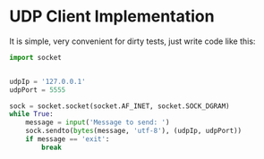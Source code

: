 # UDP Client Implementation

It is simple, very convenient for dirty tests, just write code like this:

```python
import socket


udpIp = '127.0.0.1'
udpPort = 5555

sock = socket.socket(socket.AF_INET, socket.SOCK_DGRAM)
while True:
    message = input('Message to send: ')
    sock.sendto(bytes(message, 'utf-8'), (udpIp, udpPort))
    if message == 'exit':
        break
```
